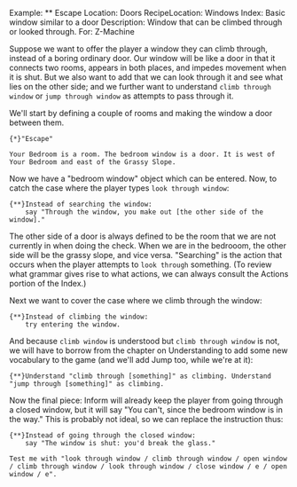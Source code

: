 Example: ** Escape
Location: Doors
RecipeLocation: Windows
Index: Basic window similar to a door
Description: Window that can be climbed through or looked through.
For: Z-Machine

  
Suppose we want to offer the player a window they can climb through, instead of a boring ordinary door. Our window will be like a door in that it connects two rooms, appears in both places, and impedes movement when it is shut. But we also want to add that we can look through it and see what lies on the other side; and we further want to understand ``climb through window`` or ``jump through window`` as attempts to pass through it.

  
We'll start by defining a couple of rooms and making the window a door between them.

  

``` inform7
{*}"Escape"

Your Bedroom is a room. The bedroom window is a door. It is west of Your Bedroom and east of the Grassy Slope.
```

  
Now we have a "bedroom window" object which can be entered. Now, to catch the case where the player types ``look through window``:

  

``` inform7
{**}Instead of searching the window:
	say "Through the window, you make out [the other side of the window]."
```

  
The other side of a door is always defined to be the room that we are not currently in when doing the check. When we are in the bedrooom, the other side will be the grassy slope, and vice versa. "Searching" is the action that occurs when the player attempts to ``look through`` something. (To review what grammar gives rise to what actions, we can always consult the Actions portion of the Index.)

  
Next we want to cover the case where we climb through the window:

  

``` inform7
{**}Instead of climbing the window:
	try entering the window.
```

  
And because ``climb window`` is understood but ``climb through window`` is not, we will have to borrow from the chapter on Understanding to add some new vocabulary to the game (and we'll add Jump too, while we're at it):

  

``` inform7
{**}Understand "climb through [something]" as climbing. Understand "jump through [something]" as climbing.
```

  
Now the final piece: Inform will already keep the player from going through a closed window, but it will say "You can't, since the bedroom window is in the way." This is probably not ideal, so we can replace the instruction thus:

  

``` inform7
{**}Instead of going through the closed window:
	say "The window is shut: you'd break the glass."

Test me with "look through window / climb through window / open window / climb through window / look through window / close window / e / open window / e".
```

